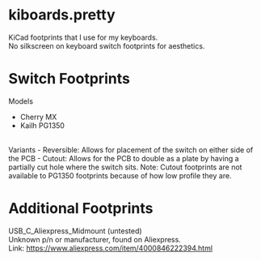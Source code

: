 # kiboards.pretty
KiCad footprints that I use for my keyboards. <br/>
No silkscreen on keyboard switch footprints for aesthetics.

# Switch Footprints
Models
- Cherry MX
- Kailh PG1350
<br/>
Variants
- Reversible: Allows for placement of the switch on either side of the PCB
- Cutout: Allows for the PCB to double as a plate by having a partially cut hole where the switch sits.
Note: Cutout footprints are not available to PG1350 footprints because of how low profile they are.

# Additional Footprints
USB_C_Aliexpress_Midmount (untested)<br/>
Unknown p/n or manufacturer, found on Aliexpress.<br/>
Link: https://www.aliexpress.com/item/4000846222394.html<br/>
